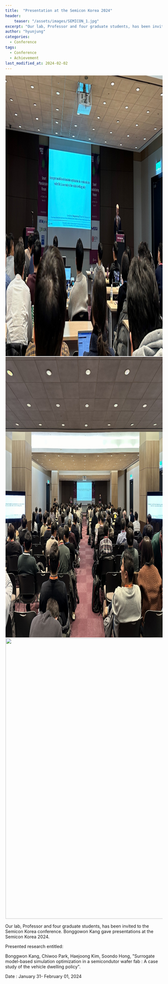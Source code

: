 ```yaml
---
title:  "Presentation at the Semicon Korea 2024"
header:
    teaser: "/assets/images/SEMICON_1.jpg"
excerpt: "Our lab, Professor and four graduate students, has been invited to the Semicon Korea conference. Bonggowon Kang gave presentations at the Semicon Korea 2024."
author: "hyunjung"
categories:
  - Conference
tags:
  - Conference
  - Achievement
last_modified_at: 2024-02-02
---
```

<img align="center" width="900" height="900" style="border: 1px solid white" src="/assets/images/SEMICON_1.jpg"> 
<img align="center" width="900" height="900" style="border: 1px solid white" src="/assets/images/SEMICON_2.jpg"> 
<img align="center" width="900" height="900" style="border: 1px solid white" src="/assets/images/SEMICON_3.jpg"> 


Our lab, Professor and four graduate students, has been invited to the Semicon Korea conference. Bonggowon Kang gave presentations at the Semicon Korea 2024. 

Presented research entitled:

Bonggwon Kang, Chiwoo Park, Haejoong Kim, Soondo Hong, "Surrogate model-based simulation optimization in a semicondutor wafer fab : A case study of the vehicle dwelling policy".

Date : January 31- February 01, 2024